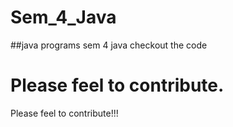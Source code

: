 # Sem_4_Java
##java programs
sem  4 java
checkout the code


Please feel to contribute.
=======
Please feel to contribute!!!


